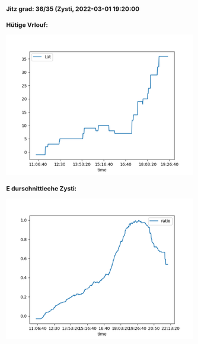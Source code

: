 ### Jitz grad: 36/35 (Zysti, 2022-03-01 19:20:00

### Hütige Vrlouf:
![Graph](Today.png)

### E durschnittleche Zysti:
![Graph](Zysti.png)